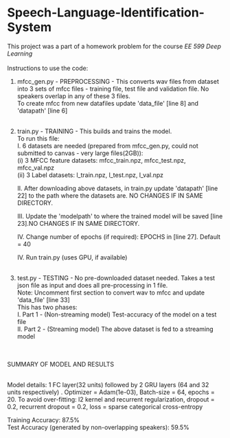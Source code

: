 # Speech-Language-Identification-System 
This project was a part of a homework problem for the course *EE 599 Deep Learning* </br> </br>
Instructions to use the code: </br>
1. mfcc_gen.py - PREPROCESSING - This converts wav files from dataset into 3 sets of mfcc files - training file, test file and validation file. No speakers overlap in any 	of these 3 files.</br> To create mfcc from new datafiles update 'data_file' [line 8] 	and 'datapath' [line 6] </br> </br>

2. train.py - TRAINING - This builds and trains the model. </br>
	To run this file: </br>
	I. 6 datasets are needed (prepared from mfcc_gen.py, could not submitted to canvas 	- very large files(2GB)): </br>
		(i) 3 MFCC feature datasets: mfcc_train.npz, mfcc_test.npz, mfcc_val.npz </br>
		(ii) 3 Label datasets: l_train.npz, l_test.npz, l_val.npz </br>

	II. After downloading above datasets, in train.py update 'datapath' [line 22] to 	the path where the datasets are. NO CHANGES IF IN SAME DIRECTORY. </br>

	III. Update the 'modelpath' to where the trained model will be saved [line 23].NO 	CHANGES IF IN SAME DIRECTORY. </br>

	IV. Change number of epochs (if required): EPOCHS in [line 27]. Default = 40 </br>
 
	IV. Run train.py (uses GPU, if available) </br> </br>

3. test.py - TESTING - No pre-downloaded dataset needed. Takes a test json file as input 	and does all pre-processing in 1 file. </br>
	Note: Uncomment first section to convert wav to mfcc and update 'data_file' [line 	33] </br>
	This has two phases: </br>
	I. Part 1 - (Non-streaming model) Test-accuracy of the model on a test file </br>
	II. Part 2 - (Streaming model) The above dataset is fed to a streaming model </br> </br> </br>


SUMMARY OF MODEL AND RESULTS </br> </br>

Model details: 1 FC layer(32 units) followed by  2 GRU layers (64 and 32 units respectively) . Optimizer = Adam(1e-03), Batch-size = 64, epochs = 20. To avoid over-fitting: l2 kernel and recurrent regularization, dropout = 0.2, recurrent dropout = 0.2, loss = sparse categorical cross-entropy </br>

Training Accuracy: 87.5%</br>
Test Accuracy (generated by non-overlapping speakers): 59.5%</br></br>
